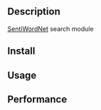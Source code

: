 [SentiWordNet]: http://sentiwordnet.isti.cnr.it/

Description
-----------

[SentiWordNet] search module


Install
-------


Usage
-----


Performance
-----------